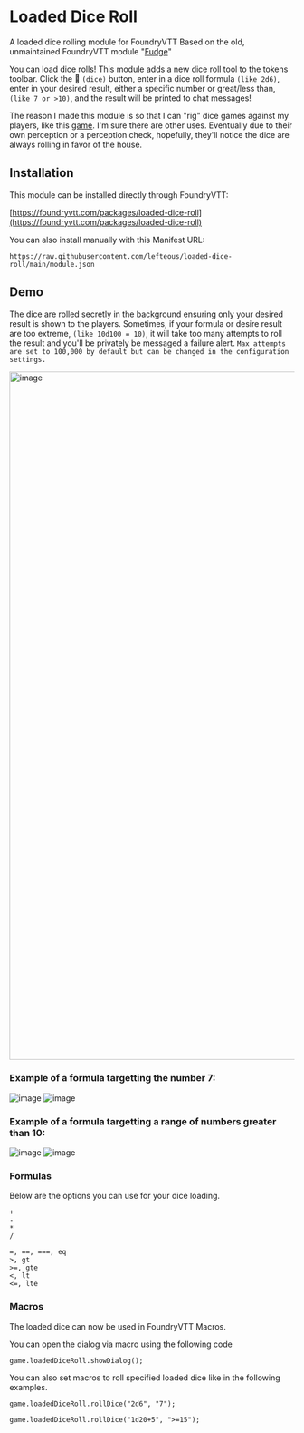 # Loaded Dice Roll
A loaded dice rolling module for FoundryVTT
Based on the old, unmaintained FoundryVTT module "[Fudge](https://github.com/troygoode/fvtt-fudge)" 

You can load dice rolls! This module adds a new dice roll tool to the tokens toolbar. Click the 🎲 `(dice)` button, enter in a dice roll formula `(like 2d6)`, enter in your desired result, either a specific number or great/less than, `(like 7 or >10)`, and the result will be printed to chat messages!

The reason I made this module is so that I can "rig" dice games against my players, like this [game](https://www.reddit.com/r/Pathfinder_RPG/comments/57rlbi/comment/d8ubcm1/?utm_source=share&utm_medium=web2x&context=3). I'm sure there are other uses.
Eventually due to their own perception or a perception check, hopefully, they'll notice the dice are always rolling in favor of the house. 

## Installation
This module can be installed directly through FoundryVTT:

[https://foundryvtt.com/packages/loaded-dice-roll](https://foundryvtt.com/packages/loaded-dice-roll)

You can also install manually with this Manifest URL:

```
https://raw.githubusercontent.com/lefteous/loaded-dice-roll/main/module.json
```

## Demo
The dice are rolled secretly in the background ensuring only your desired result is shown to the players.
Sometimes, if your formula or desire result are too extreme, `(like 10d100 = 10)`, it will take too many attempts to roll the result and you'll be privately be messaged a failure alert. `Max attempts are set to 100,000 by default but can be changed in the configuration settings.`

<img width="1213" alt="image" src="https://github.com/Lefteous/loaded-dice-roll/assets/24902317/be62241f-76ab-4956-8847-1e8fc086f9e4">


### Example of a formula targetting the number 7:
![image](https://github.com/Lefteous/loaded-dice-roll/assets/24902317/31d79097-9d17-4139-9ede-edb357826d25)
![image](https://github.com/Lefteous/loaded-dice-roll/assets/24902317/365180e9-ae25-4ea5-839e-a2148fc9d5dc)



### Example of a formula targetting a range of numbers greater than 10:
![image](https://github.com/Lefteous/loaded-dice-roll/assets/24902317/fee15caa-29e0-4ee3-9dcc-4abe7d1b97f6)
![image](https://github.com/Lefteous/loaded-dice-roll/assets/24902317/7106704e-3a78-4db1-8acd-4580306960f9)

### Formulas 
Below are the options you can use for your dice loading.

```
+
-
*
/

=, ==, ===, eq
>, gt
>=, gte
<, lt
<=, lte
```

### Macros
The loaded dice can now be used in FoundryVTT Macros.

You can open the dialog via macro using the following code

```
game.loadedDiceRoll.showDialog();
```

You can also set macros to roll specified loaded dice like in the following examples.

```
game.loadedDiceRoll.rollDice("2d6", "7");
```

```
game.loadedDiceRoll.rollDice("1d20+5", ">=15");
```
